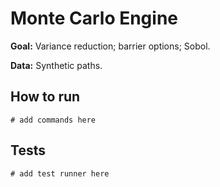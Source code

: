 # Monte Carlo Engine

**Goal:** Variance reduction; barrier options; Sobol.

**Data:** Synthetic paths.

## How to run

```
# add commands here
```

## Tests

```
# add test runner here
```
